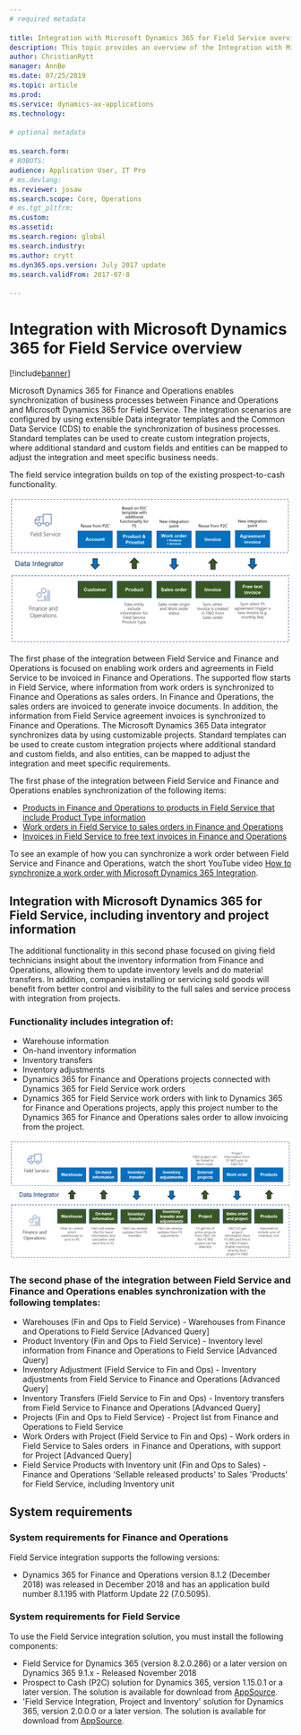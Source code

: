 ```yaml
---
# required metadata

title: Integration with Microsoft Dynamics 365 for Field Service overview
description: This topic provides an overview of the Integration with Microsoft Dynamics 365 for Field Service. 
author: ChristianRytt
manager: AnnBe
ms.date: 07/25/2019
ms.topic: article
ms.prod: 
ms.service: dynamics-ax-applications
ms.technology: 

# optional metadata

ms.search.form: 
# ROBOTS: 
audience: Application User, IT Pro
# ms.devlang: 
ms.reviewer: josaw
ms.search.scope: Core, Operations
# ms.tgt_pltfrm: 
ms.custom: 
ms.assetid: 
ms.search.region: global
ms.search.industry: 
ms.author: crytt
ms.dyn365.ops.version: July 2017 update 
ms.search.validFrom: 2017-07-8

---
```


# Integration with Microsoft Dynamics 365 for Field Service overview

[!include[banner](../includes/banner.md)]

Microsoft Dynamics 365 for Finance and Operations enables synchronization of business processes between Finance and Operations and Microsoft Dynamics 365 for Field Service. The integration scenarios are configured by using extensible Data integrator templates and the Common Data Service (CDS) to enable the synchronization of business processes.
Standard templates can be used to create custom integration projects, where additional standard and custom fields and entities can be mapped to adjust the integration and meet specific business needs. 

The field service integration builds on top of the existing prospect-to-cash functionality.

![Synchronization of business processes between Finance and Operations and Field Service](./media/field-service-integration.png)

The first phase  of the integration between Field Service and Finance and Operations is focused on enabling work orders and agreements in Field Service to be invoiced in Finance and Operations. The supported flow starts in Field Service, where information from work orders is synchronized to Finance and Operations as sales orders. In Finance and Operations, the sales orders are invoiced to generate invoice documents. In addition, the information from Field Service agreement invoices is synchronized to Finance and Operations. The Microsoft Dynamics 365 Data integrator synchronizes data by using customizable projects. Standard templates can be used to create custom integration projects where additional standard and custom fields, and also entities, can be mapped to adjust the integration and meet specific requirements.

The first phase of the integration between Field Service and Finance and Operations enables synchronization of the following items:

- [Products in Finance and Operations to products in Field Service that include Product Type information](field-service-product.md)
- [Work orders in Field Service to sales orders in Finance and Operations](field-service-work-order.md)
- [Invoices in Field Service to free text invoices in Finance and Operations](field-service-invoice.md)

To see an example of how you can synchronize a work order between Field Service and Finance and Operations, watch the short YouTube video [How to synchronize a work order with Microsoft Dynamics 365 Integration](https://www.youtube.com/watch?v=46ylO7raZAo).

## Integration with Microsoft Dynamics 365 for Field Service, including inventory and project information

The additional functionality in this second phase focused on giving field technicians insight about the inventory information from Finance and Operations, allowing them to update inventory levels and do material transfers. In addition, companies installing or servicing sold goods will benefit from better control and visibility to the full sales and service process with integration from projects.

### Functionality includes integration of:
- Warehouse information
- On-hand inventory information
- Inventory transfers
- Inventory adjustments
- Dynamics 365 for Finance and Operations projects connected with Dynamics 365 for Field Service work orders
- Dynamics 365 for Field Service work orders with link to Dynamics 365 for Finance and Operations projects, apply this project number to the Dynamics 365 for Finance and Operations sales order to allow invoicing from the project. 

![Synchronization of business processes between Finance and Operations and Field Service](./media/FSv2overview.png)

### The second phase of the integration between Field Service and Finance and Operations enables synchronization with the following templates:
- Warehouses (Fin and Ops to Field Service) - Warehouses from Finance and Operations to Field Service [Advanced Query] 
- Product Inventory (Fin and Ops to Field Service) - Inventory level information from Finance and Operations to Field Service [Advanced Query] 
- Inventory Adjustment (Field Service to Fin and Ops) - Inventory adjustments from Field Service to Finance and Operations [Advanced Query] 
- Inventory Transfers (Field Service to Fin and Ops) - Inventory transfers from Field Service to Finance and Operations [Advanced Query] 
- Projects (Fin and Ops to Field Service) - Project list from Finance and Operations to Field Service 
- Work Orders with Project (Field Service to Fin and Ops) - Work orders in Field Service to Sales orders  in Finance and Operations, with support for Project [Advanced Query] 
- Field Service Products with Inventory unit (Fin and Ops to Sales) - Finance and Operations 'Sellable released products' to Sales 'Products' for Field Service, including Inventory unit 

## System requirements

### System requirements for Finance and Operations
Field Service integration supports the following versions:

- Dynamics 365 for Finance and Operations version 8.1.2 (December 2018) was released in December 2018 and has an application build number 8.1.195 with Platform Update 22 (7.0.5095). 

### System requirements for Field Service
To use the Field Service integration solution, you must install the following components:

- Field Service for Dynamics 365 (version 8.2.0.286) or a later version on Dynamics 365 9.1.x - Released November 2018
- Prospect to Cash (P2C) solution for Dynamics 365, version 1.15.0.1 or a later version. The solution is available for download from [AppSource](https://appsource.microsoft.com/product/dynamics-365/mscrm.c7a48b40-eed3-4d67-93ba-f2364281feb3).
- 'Field Service Integration, Project and Inventory' solution for Dynamics 365, version 2.0.0.0 or a later version. The solution is available for download from [AppSource](https://appsource.microsoft.com/product/dynamics-365/mscrm.p2cfieldserviceintegrationv2).
